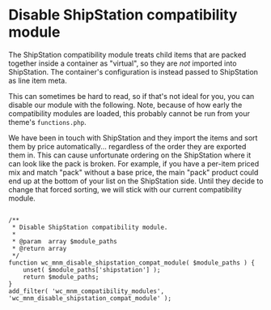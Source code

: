 # Disable ShipStation compatibility module

The ShipStation compatibility module treats child items that are packed together inside a container as "virtual", so they are _not_ imported into ShipStation. The container's configuration is instead passed to ShipStation as line item meta.

This can sometimes be hard to read, so if that's not ideal for you, you can disable our module with the following. Note, because of how early the compatibility modules are loaded, this probably cannot be run from your theme's `functions.php`.

We have been in touch with ShipStation and they import the items and sort them by price automatically... regardless of the order they are exported them in. This can cause unfortunate ordering on the ShipStation where it can look like the pack is broken. For example, if you have a per-item priced mix and match "pack" without a base price, the main "pack" product could end up at the bottom of your list on the ShipStation side. Until they decide to change that forced sorting, we will stick with our current compatibility module.


```[php]

/**
 * Disable ShipStation compatibility module.
 *
 * @param  array $module_paths
 * @return array
 */
function wc_mnm_disable_shipstation_compat_module( $module_paths ) {
    unset( $module_paths['shipstation'] );
    return $module_paths;
}
add_filter( 'wc_mnm_compatibility_modules', 'wc_mnm_disable_shipstation_compat_module' );
```